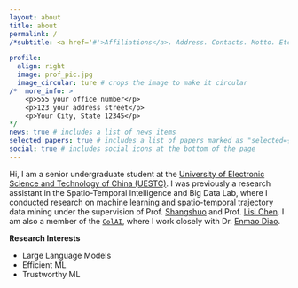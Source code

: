 ```yaml
---
layout: about
title: about
permalink: /
/*subtitle: <a href='#'>Affiliations</a>. Address. Contacts. Motto. Etc.*/

profile:
  align: right
  image: prof_pic.jpg
  image_circular: ture # crops the image to make it circular
/*  more_info: >
    <p>555 your office number</p>
    <p>123 your address street</p>
    <p>Your City, State 12345</p>
*/
news: true # includes a list of news items
selected_papers: true # includes a list of papers marked as "selected={true}"
social: true # includes social icons at the bottom of the page
---
```


Hi, I am a senior undergraduate student at the [University of Electronic Science and Technology of China (UESTC)](https://www.uestc.edu.cn/). I was previously a research assistant in the Spatio-Temporal Intelligence and Big Data Lab, where I conducted research on machine learning and spatio-temporal trajectory data mining under the supervision of Prof. [Shangshuo](https://scholar.google.com/citations?hl=zh-CN&user=8qdXaOkAAAAJ) and Prof. [Lisi Chen](https://scholar.google.com/citations?user=2YD5wcEAAAAJ&hl=zh-CN). I am also a member of the [`ColAI`](https://github.com/Collaborative-AI), where I work closely with Dr. [Enmao Diao](https://diaoenmao.com/).

**Research Interests**
- Large Language Models
- Efficient ML
- Trustworthy ML
